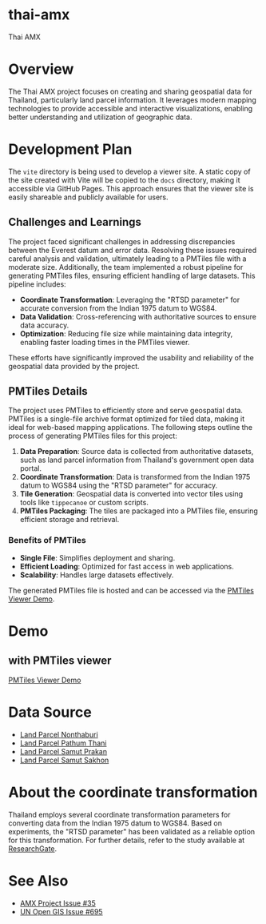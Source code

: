 # thai-amx
Thai AMX

# Overview
The Thai AMX project focuses on creating and sharing geospatial data for Thailand, particularly land parcel information. It leverages modern mapping technologies to provide accessible and interactive visualizations, enabling better understanding and utilization of geographic data.

# Development Plan

The `vite` directory is being used to develop a viewer site. A static copy of the site created with Vite will be copied to the `docs` directory, making it accessible via GitHub Pages. This approach ensures that the viewer site is easily shareable and publicly available for users.

## Challenges and Learnings

The project faced significant challenges in addressing discrepancies between the Everest datum and error data. Resolving these issues required careful analysis and validation, ultimately leading to a PMTiles file with a moderate size. Additionally, the team implemented a robust pipeline for generating PMTiles files, ensuring efficient handling of large datasets. This pipeline includes:

- **Coordinate Transformation**: Leveraging the "RTSD parameter" for accurate conversion from the Indian 1975 datum to WGS84.
- **Data Validation**: Cross-referencing with authoritative sources to ensure data accuracy.
- **Optimization**: Reducing file size while maintaining data integrity, enabling faster loading times in the PMTiles viewer.

These efforts have significantly improved the usability and reliability of the geospatial data provided by the project.

## PMTiles Details

The project uses PMTiles to efficiently store and serve geospatial data. PMTiles is a single-file archive format optimized for tiled data, making it ideal for web-based mapping applications. The following steps outline the process of generating PMTiles files for this project:

1. **Data Preparation**: Source data is collected from authoritative datasets, such as land parcel information from Thailand's government open data portal.
2. **Coordinate Transformation**: Data is transformed from the Indian 1975 datum to WGS84 using the "RTSD parameter" for accuracy.
3. **Tile Generation**: Geospatial data is converted into vector tiles using tools like `tippecanoe` or custom scripts.
4. **PMTiles Packaging**: The tiles are packaged into a PMTiles file, ensuring efficient storage and retrieval.

### Benefits of PMTiles
- **Single File**: Simplifies deployment and sharing.
- **Efficient Loading**: Optimized for fast access in web applications.
- **Scalability**: Handles large datasets effectively.

The generated PMTiles file is hosted and can be accessed via the [PMTiles Viewer Demo](https://pmtiles.io/?url=https%3A%2F%2Fdata.source.coop%2Fsmartmaps%2Fsugi%2Fthai-amx.pmtiles#map=9.29/13.864/100.5039).

# Demo

## with PMTiles viewer
[PMTiles Viewer Demo](https://pmtiles.io/?url=https%3A%2F%2Fdata.source.coop%2Fsmartmaps%2Fsugi%2Fthai-amx.pmtiles#map=9.29/13.864/100.5039)

# Data Source
- [Land Parcel Nonthaburi](https://data.go.th/dataset/landparcel-nonthaburi)
- [Land Parcel Pathum Thani](https://data.go.th/dataset/landparcel-pathumthani)
- [Land Parcel Samut Prakan](https://data.go.th/dataset/landparcel-samutprakan)
- [Land Parcel Samut Sakhon](https://data.go.th/dataset/landparcel-samutsakhon)

# About the coordinate transformation
Thailand employs several coordinate transformation parameters for converting data from the Indian 1975 datum to WGS84. Based on experiments, the "RTSD parameter" has been validated as a reliable option for this transformation. For further details, refer to the study available at [ResearchGate](https://www.researchgate.net/profile/Clifford-Mugnier/publication/236067254_Thailand_National_Transformation_Parameters/data/00b7d515f1c6f24ddd000000/Thailand-National-Transformation-Parameter.doc?origin=publication_list).

# See Also
- [AMX Project Issue #35](https://github.com/amx-project/0/issues/35)
- [UN Open GIS Issue #695](https://github.com/UNopenGIS/7/issues/695)

